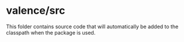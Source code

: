 # valence/src

This folder contains source code that will automatically be added to the classpath when
the package is used.
